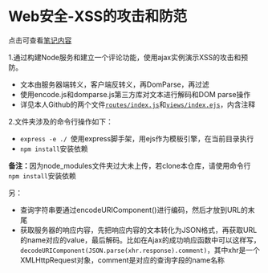 # Web安全-XSS的攻击和防范

点击可查看[笔记内容](https://ickedesign.github.io/2017/06/11/20170611-XSS-WebSecurity/)

1.通过构建Node服务和建立一个评论功能，使用ajax实例演示XSS的攻击和预防。

- 文本由服务器端转义，客户端反转义，再DomParse，再过滤
- 使用encode.js和domparse.js第三方库对文本进行解码和DOM parse操作
- 详见本人Github的两个文件[`routes/index.js`](https://github.com/ickedesign/XSS_WebSecurity/blob/master/routes/index.js)和[`views/index.ejs`](https://github.com/ickedesign/XSS_WebSecurity/blob/master/views/index.ejs)，内含注释


2.文件夹涉及的命令行操作如下：

- `express -e ./ `使用express脚手架，用ejs作为模板引擎，在当前目录执行
- `npm install`安装依赖

<strong>备注：</strong>因为node_modules文件夹过大未上传，若clone本仓库，请使用命令行`npm install`安装依赖

另： 
- 查询字符串要通过encodeURIComponent()进行编码，然后才放到URL的末尾
- 获取服务器的响应内容，先把响应内容的文本转化为JSON格式，再获取URL的name对应的value，最后解码。比如在Ajax的成功响应函数中可以这样写，`decodeURIComponent(JSON.parse(xhr.response).comment)`，其中xhr是一个XMLHttpRequest对象，comment是对应的查询字段的name名称
